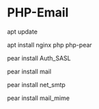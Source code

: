 # PHP-Email

apt update

apt install nginx php php-pear

pear install Auth_SASL 

pear install mail

pear install net_smtp

pear install mail_mime
